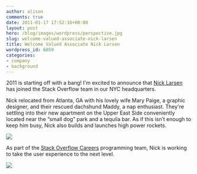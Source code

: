 ```yaml
---
author: alison
comments: true
date: 2011-01-17 17:52:16+00:00
layout: post
hero: /blog/images/wordpress/perspective.jpg
slug: welcome-valued-associate-nick-larsen
title: Welcome Valued Associate Nick Larsen
wordpress_id: 6859
categories:
- company
- background
---
```


2011 is starting off with a bang! I'm excited to announce that [Nick Larsen](http://stackoverflow.com/users/178082/nicklarsen) has joined the Stack Overflow team in our NYC headquarters.

Nick relocated from Atlanta, GA with his lovely wife Mary Paige, a graphic designer, and their rescued dachshund Maddy, a nap enthusiast. They're settling into their new apartment on the Upper East Side conveniently located near the “small dog” park and a tequila bar. As if this isn’t enough to keep him busy, Nick also builds and launches high power rockets.

[![](/blog/images/wordpress/perspective-150x150.jpg)](/blog/images/wordpress/perspective.jpg)

As part of the [Stack Overflow Careers](http://careers.stackoverflow.com/) programming team, Nick is working to take the user experience to the next level.

[![](/blog/images/wordpress/heritage-150x150.jpg)](/blog/images/wordpress/heritage.jpg)
